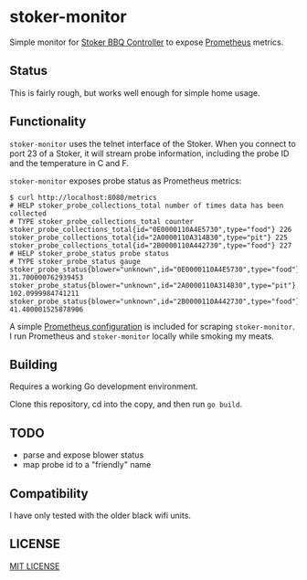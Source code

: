 # stoker-monitor

Simple monitor for [Stoker BBQ Controller](https://www.rocksbarbque.com/) to 
expose [Prometheus](https://prometheus.io/) metrics.

## Status

This is fairly rough, but works well enough for simple home usage.

## Functionality

`stoker-monitor` uses the telnet interface of the Stoker.  When you connect to
port 23 of a Stoker, it will stream probe information, including the probe
ID and the temperature in C and F.

`stoker-monitor` exposes probe status as Prometheus metrics: 

```shell
$ curl http://localhost:8080/metrics
# HELP stoker_probe_collections_total number of times data has been collected
# TYPE stoker_probe_collections_total counter
stoker_probe_collections_total{id="0E0000110A4E5730",type="food"} 226
stoker_probe_collections_total{id="2A0000110A314B30",type="pit"} 225
stoker_probe_collections_total{id="2B0000110A442730",type="food"} 227
# HELP stoker_probe_status probe status
# TYPE stoker_probe_status gauge
stoker_probe_status{blower="unknown",id="0E0000110A4E5730",type="food"} 31.700000762939453
stoker_probe_status{blower="unknown",id="2A0000110A314B30",type="pit"} 102.0999984741211
stoker_probe_status{blower="unknown",id="2B0000110A442730",type="food"} 41.400001525878906
```

A simple [Prometheus configuration](./prometheus.yml) is included for scraping
`stoker-monitor`.  I run Prometheus and `stoker-monitor` locally while smoking
my meats.

## Building

Requires a working Go development environment.

Clone this repository, cd into the copy, and then run `go build`.

## TODO

* parse and expose blower status
* map probe id to a "friendly" name

## Compatibility

I have only tested with the older black wifi units.

## LICENSE

[MIT LICENSE](./LICENSE)